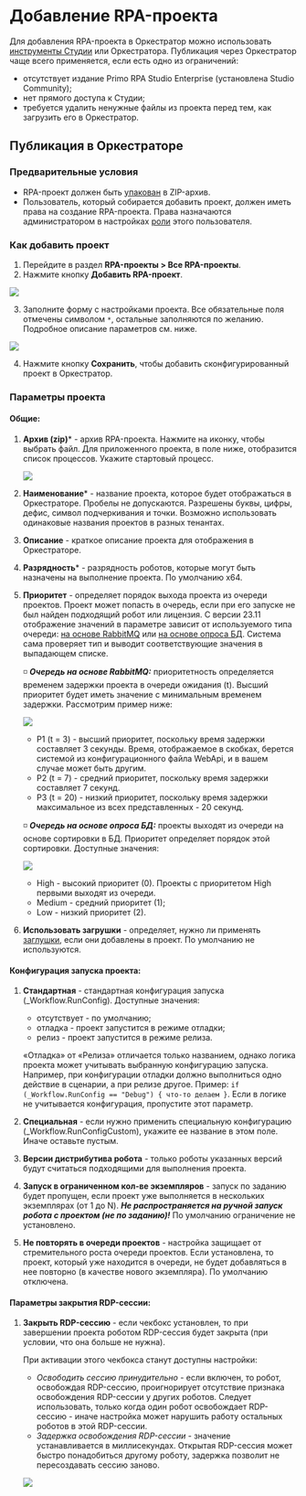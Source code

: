 # Добавление RPA-проекта 

Для добавления RPA-проекта в Оркестратор можно использовать [инструменты Студии](https://docs.primo-rpa.ru/primo-rpa/primo-studio/projects/publish) или Оркестратора. Публикация через Оркестратор чаще всего применяется, если есть одно из ограничений:
* отсутствует издание Primo RPA Studio Enterprise (установлена Studio Community);
* нет прямого доступа к Студии;
* требуется удалить ненужные файлы из проекта перед тем, как загрузить его в Оркестратор.

## Публикация в Оркестраторе

### Предварительные условия

* RPA-проект должен быть [упакован](https://docs.primo-rpa.ru/primo-rpa/primo-studio/projects/publish#publikaciya-v-orkestratore) в ZIP-архив.
* Пользователь, который собирается добавить проект, должен иметь права на создание RPA-проекта. Права назначаются администратором в настройках [роли](https://docs.primo-rpa.ru/primo-rpa/orchestrator/settings/users/roles) этого пользователя.

### Как добавить проект

1. Перейдите в раздел **RPA-проекты > Все RPA-проекты**.
2. Нажмите кнопку **Добавить RPA-проект**.

![](../../.gitbook/assets/add-rpa-project-2.png)

3. Заполните форму с настройками проекта. Все обязательные поля отмечены символом `*`, остальные заполняются по желанию. Подробное описание параметров см. ниже.

![](../../.gitbook/assets/add-project-common-parameters.png)

4. Нажмите кнопку **Сохранить**, чтобы добавить сконфигурированный проект в Оркестратор.   

### Параметры проекта

#### Общие:
1. **Архив (zip)**\* - архив RPA-проекта. Нажмите на иконку, чтобы выбрать файл. Для приложенного проекта, в поле ниже, отобразится список процессов. Укажите стартовый процесс.

    ![](../../.gitbook/assets/choose-start-proccess.png)

1. **Наименование**\* - название проекта, которое будет отображаться в Оркестраторе. Пробелы не допускаются. Разрешены буквы, цифры, дефис, символ подчеркивания и точки. Возможно использовать одинаковые названия проектов в разных тенантах.
1. **Описание** - краткое описание проекта для отображения в Оркестраторе. 
1. **Разрядность**\* - разрядность роботов, которые могут быть назначены на выполнение проекта. По умолчанию x64.
1. **Приоритет** - определяет порядок выхода проекта из очереди проектов. Проект может попасть в очередь, если при его запуске не был найден подходящий робот или лицензия. С версии 23.11 отображение значений в параметре зависит от используемого типа очереди: [на основе RabbitMQ](https://docs.primo-rpa.ru/primo-rpa/orchestrator/deployment/fine-tuning/project-queue#ochered-na-osnove-rabbitmq) или [на основе опроса БД](https://docs.primo-rpa.ru/primo-rpa/orchestrator/deployment/fine-tuning/project-queue#ochered-na-osnove-oprosa-bd). Система сама проверяет тип и выводит соответствующие значения в выпадающем списке.
   
   :white_medium_small_square: ***Очередь на основе RabbitMQ:*** приоритетность определяется временем задержки проекта в очереди ожидания (t). Высший приоритет будет иметь значение с минимальным временем задержки. Рассмотрим пример ниже:

   ![](../../.gitbook/assets1/project-priorities.png)
   
   * P1 (t = 3) - высший приоритет, поскольку время задержки составляет 3 секунды. Время, отображаемое в скобках, берется системой из конфигурационного файла WebApi, и в вашем случае может быть другим. 
   * P2 (t = 7) - средний приоритет, поскольку время задержки составляет 7 секунд.
   * P3 (t = 20) - низкий приоритет, поскольку время задержки максимальное из всех представленных - 20 секунд.

   :white_medium_small_square: ***Очередь на основе опроса БД:*** проекты выходят из очереди на основе сортировки в БД. Приоритет определяет порядок этой сортировки. Доступные значения: 

    ![](../../.gitbook/assets1/project-priorities-based-on-db.png)
   
    * High - высокий приоритет (0). Проекты с приоритетом High первыми выходят из очереди.
    * Medium - средний приоритет (1);
    * Low - низкий приоритет (2). 


1. **Использовать загрушки** - определяет, нужно ли применять [заглушки](https://docs.primo-rpa.ru/primo-rpa/g_elements/el_basic/testing/mock), если они добавлены в проект. По умолчанию не используются.

#### Конфигурация запуска проекта:
1. **Стандартная** - стандартная конфигурация запуска (_Workflow.RunConfig). Доступные значения:
   * отсутствует - по умолчанию;
   * отладка - проект запустится в режиме отладки;
   * релиз - проект запустится в режиме релиза.

   «Отладка» от «Релиза» отличается только названием, однако логика проекта может учитывать выбранную конфигурацию запуска. Например, при конфигурации отладки должно выполниться одно действие в сценарии, а при релизе другое. Пример: `if (_Workflow.RunConfig == "Debug") { что-то делаем }`. Если в логике не учитывается конфигурация, пропустите этот параметр.

1. **Специальная** - если нужно применить специальную конфигурацию (_Workflow.RunConfigCustom), укажите ее название в этом поле. Иначе оставьте пустым.
1. **Версии дистрибутива робота** - только роботы указанных версий будут считаться подходящими для выполнения проекта. 
1. **Запуск в ограниченном кол-ве экземпляров** - запуск по заданию будет пропущен, если проект уже выполняется в нескольких экземплярах (от 1 до N). ***Не распространяется на ручной запуск робота с проектом (не по заданию)!*** По умолчанию ограничение не установлено.
1. **Не повторять в очереди проектов** - настройка защищает от стремительного роста очереди проектов. Если установлена, то проект, который уже находится в очереди, не будет добавляться в нее повторно (в качестве нового экземпляра). По умолчанию отключена.

#### Параметры закрытия RDP-сессии:
1. **Закрыть RDP-сессию** - если чекбокс установлен, то при завершении проекта роботом RDP-сессия будет закрыта (при условии, что она больше не нужна).

    При активации этого чекбокса станут доступны настройки:
   * *Освободить сессию принудительно* - если включен, то робот, освобождая RDP-сессию, проигнорирует отсутствие признака освобождения RDP-сессии у других роботов. Следует использовать, только когда один робот освобождает RDP-сессию - иначе настройка может нарушить работу остальных роботов в этой RDP-сессии.
   * *Задержка освобождения RDP-сессии* - значение устанавливается в миллисекундах. Открытая RDP-сессия может быстро понадобиться другому роботу, задержка позволит не пересоздавать сессию заново.

   ![](../../.gitbook/assets/add-project-in-orch-parameters-rdp.png)


